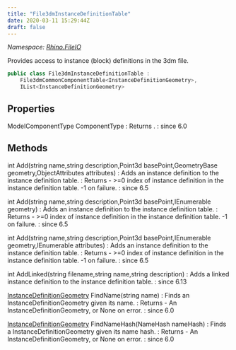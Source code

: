 ```yaml
---
title: "File3dmInstanceDefinitionTable"
date: 2020-03-11 15:29:44Z
draft: false
---
```


*Namespace: [Rhino.FileIO](../)*

Provides access to instance (block) definitions in the 3dm file.
```cs
public class File3dmInstanceDefinitionTable :
    File3dmCommonComponentTable<InstanceDefinitionGeometry>, 
    IList<InstanceDefinitionGeometry>
```
## Properties

ModelComponentType ComponentType
: Returns .
: since 6.0
## Methods

int Add(string name,string description,Point3d basePoint,GeometryBase geometry,ObjectAttributes attributes)
: Adds an instance definition to the instance definition table.
: Returns - >=0  index of instance definition in the instance definition table. -1 on failure.
: since 6.5

int Add(string name,string description,Point3d basePoint,IEnumerable<GeometryBase> geometry)
: Adds an instance definition to the instance definition table.
: Returns - >=0  index of instance definition in the instance definition table. -1 on failure.
: since 6.5

int Add(string name,string description,Point3d basePoint,IEnumerable<GeometryBase> geometry,IEnumerable<ObjectAttributes> attributes)
: Adds an instance definition to the instance definition table.
: Returns - >=0  index of instance definition in the instance definition table. -1 on failure.
: since 6.5

int AddLinked(string filename,string name,string description)
: Adds a linked instance definition to the instance definition table.
: since 6.13

[InstanceDefinitionGeometry](/rhinocommon/rhino/geometry/instancedefinitiongeometry/) FindName(string name)
: Finds an InstanceDefinitionGeometry given its name.
: Returns - An InstanceDefinitionGeometry, or None on error.
: since 6.0

[InstanceDefinitionGeometry](/rhinocommon/rhino/geometry/instancedefinitiongeometry/) FindNameHash(NameHash nameHash)
: Finds a InstanceDefinitionGeometry given its name hash.
: Returns - An InstanceDefinitionGeometry, or None on error.
: since 6.0
